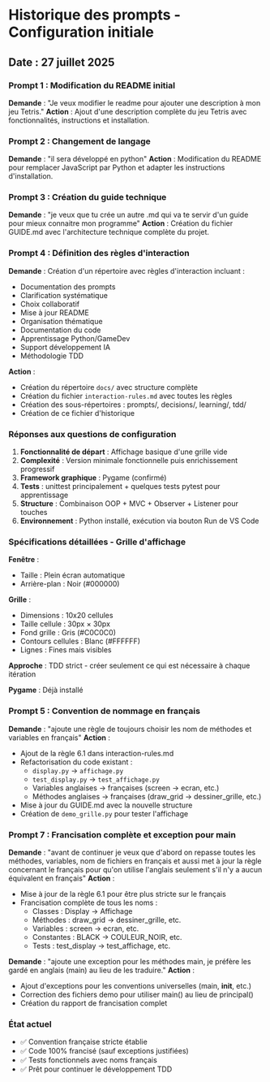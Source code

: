 # Historique des prompts - Configuration initiale

## Date : 27 juillet 2025

### Prompt 1 : Modification du README initial
**Demande** : "Je veux modifier le readme pour ajouter une description à mon jeu Tetris."
**Action** : Ajout d'une description complète du jeu Tetris avec fonctionnalités, instructions et installation.

### Prompt 2 : Changement de langage
**Demande** : "il sera développé en python"
**Action** : Modification du README pour remplacer JavaScript par Python et adapter les instructions d'installation.

### Prompt 3 : Création du guide technique
**Demande** : "je veux que tu crée un autre .md qui va te servir d'un guide pour mieux connaitre mon programme"
**Action** : Création du fichier GUIDE.md avec l'architecture technique complète du projet.

### Prompt 4 : Définition des règles d'interaction
**Demande** : Création d'un répertoire avec règles d'interaction incluant :
- Documentation des prompts
- Clarification systématique
- Choix collaboratif
- Mise à jour README
- Organisation thématique
- Documentation du code
- Apprentissage Python/GameDev
- Support développement IA
- Méthodologie TDD

**Action** : 
- Création du répertoire `docs/` avec structure complète
- Création du fichier `interaction-rules.md` avec toutes les règles
- Création des sous-répertoires : prompts/, decisions/, learning/, tdd/
- Création de ce fichier d'historique

### Réponses aux questions de configuration

1. **Fonctionnalité de départ** : Affichage basique d'une grille vide
2. **Complexité** : Version minimale fonctionnelle puis enrichissement progressif
3. **Framework graphique** : Pygame (confirmé)
4. **Tests** : unittest principalement + quelques tests pytest pour apprentissage
5. **Structure** : Combinaison OOP + MVC + Observer + Listener pour touches
6. **Environnement** : Python installé, exécution via bouton Run de VS Code

### Spécifications détaillées - Grille d'affichage

**Fenêtre** :
- Taille : Plein écran automatique
- Arrière-plan : Noir (#000000)

**Grille** :
- Dimensions : 10x20 cellules
- Taille cellule : 30px × 30px
- Fond grille : Gris (#C0C0C0)
- Contours cellules : Blanc (#FFFFFF)
- Lignes : Fines mais visibles

**Approche** : TDD strict - créer seulement ce qui est nécessaire à chaque itération

**Pygame** : Déjà installé

### Prompt 5 : Convention de nommage en français
**Demande** : "ajoute une règle de toujours choisir les nom de méthodes et variables en français"
**Action** : 
- Ajout de la règle 6.1 dans interaction-rules.md
- Refactorisation du code existant :
  - `display.py` → `affichage.py`
  - `test_display.py` → `test_affichage.py`
  - Variables anglaises → françaises (screen → ecran, etc.)
  - Méthodes anglaises → françaises (draw_grid → dessiner_grille, etc.)
- Mise à jour du GUIDE.md avec la nouvelle structure
- Création de `demo_grille.py` pour tester l'affichage

### Prompt 7 : Francisation complète et exception pour main
**Demande** : "avant de continuer je veux que d'abord on repasse toutes les méthodes, variables, nom de fichiers en français et aussi met à jour la règle concernant le français pour qu'on utilise l'anglais seulement s'il n'y a aucun équivalent en français"
**Action** :
- Mise à jour de la règle 6.1 pour être plus stricte sur le français
- Francisation complète de tous les noms :
  - Classes : Display → Affichage
  - Méthodes : draw_grid → dessiner_grille, etc.
  - Variables : screen → ecran, etc.
  - Constantes : BLACK → COULEUR_NOIR, etc.
  - Tests : test_display → test_affichage, etc.

**Demande** : "ajoute une exception pour les méthodes main, je préfère les gardé en anglais (main) au lieu de les traduire."
**Action** :
- Ajout d'exceptions pour les conventions universelles (main, __init__, etc.)
- Correction des fichiers demo pour utiliser main() au lieu de principal()
- Création du rapport de francisation complet

### État actuel
- ✅ Convention française stricte établie
- ✅ Code 100% francisé (sauf exceptions justifiées)
- ✅ Tests fonctionnels avec noms français
- ✅ Prêt pour continuer le développement TDD
